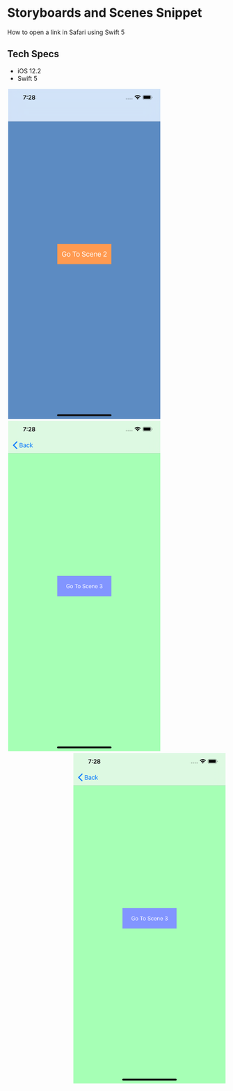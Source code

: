# Storyboards and Scenes Snippet

How to open a link in Safari using Swift 5

## Tech Specs

- iOS 12.2
- Swift 5

<p>
  <img align="left" style="padding: 2px;" src="images/image1.png" width="350" title="Image 1">
  <img align="center" style="padding: 2px;" src="images/image2.png" width="350" title="Image 2">
  <img align="right" style="padding: 2px;" src="images/image2.png" width="350" title="Image 3">
</p>

